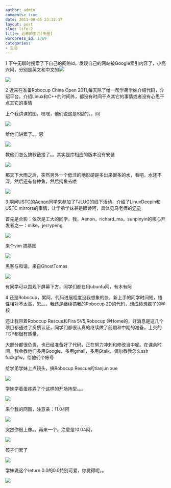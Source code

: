 ```yaml
---
author: admin
comments: true
date: 2011-08-05 23:32:17
layout: post
slug: life-2
title: 近来的生活[多图]
wordpress_id: 1769
categories:
- 生活
---
```


1 下午无聊时搜索了下自己的网络id，发现自己的网站被Google索引内容了，小高兴阿，分别是英文和中文的![](http://i.imgur.com/RlmpK.png)

![](http://i.imgur.com/PMHpV.png)

2 近来在准备Robocup China Open 2011,每天除了给一帮学弟学妹介绍代码，介绍平台，介绍Linux和C++的时间外，都没有时间干点其它的事情或者没有心思干点其它的事情

上个我讲课的图，嘿嘿，他们说这是S型的。。冏

![](http://fmn.rrimg.com/fmn051/20110804/1820/p_large_Q4gi_59dd0000cf115c43.jpg)<!-- more -->

给他们讲累了。。恩

![](http://fmn.rrimg.com/fmn051/20110804/1820/p_large_klSU_3849000167275c74.jpg)

教他们怎么搞软链接了。。其实是库相应的版本没有安装

![](http://fmn.rrimg.com/fmn054/20110722/0855/p_large_08ij_187a0005d02a5c70.jpg)

那天下大雨之后，突然另外一个低洼的地形硬是多出来很多的水，看吧，水还不深，然后还有各种鱼，然后捞鱼去喽

![](http://fmn.rrimg.com/fmn047/20110730/2025/p_large_0Q6Z_188d000892255c70.jpg)

3 期间USTC的[Aenon](https://twitter.com/#!/ssngiraffe)同学来参加了TJLUG的线下活动，介绍了LinuxDeepin和USTC mirrors的事情，让学弟学妹甚是眼馋阿，具体见马老师的[记录](http://www.richardma.org/blog/2011/07/20/%E6%9D%82%E4%B8%83%E6%9D%82%E5%85%AB-tjlug2011%E5%B9%B47%E6%9C%88%E7%BA%BF%E4%B8%8B%E6%B4%BB%E5%8A%A8/)

首先是合影：依次是工大的同学，我，Aenon，richard_ma，sunpinyin的核心开发者之一：mike，jerrypeng

![](http://www.richardma.org/blog/wp-content/uploads/2011/07/p_large_weVO_5a0900049f745c41.jpg)

来个vim 搞基图

![](http://www.richardma.org/blog/wp-content/uploads/2011/07/p_large_F5ry_099f0004a1465c44.jpg)

黑客与和谐，来自GhostTomas

![](http://www.richardma.org/blog/wp-content/uploads/2011/07/p_large_j2Ly_3b060004951f5c71-1.jpg)

有同学可以围观下屏幕下方，同学们都在用ubuntu阿，有木有阿

4 还是Robocup，累阿，代码进展程度没我想象的快，新上手的同学时间短，悟性相对不太高，恩。。。我还是继续搞我的Robocup 2D的代码，想成绩想疯了的学校

还让我带着Robocup Rescue和Fira 5V5,Robocup @Home的，好消息是这几个项目都通过了资质认证，同学们都很认真的继续做了前期和中期的准备，上交的TDP都很有质量，

大部分都很负责，也已经准备好了代码，正在努力冲刺和修改当中呢。在课余时间，我会教他们多用Google，多用gmail，多用Gtalk，偶尔教教怎么ssh fuckgfw，给他们个帐号

给学弟学妹上点镜头，搞Robocup Rescue的tianjun xue

![](http://fmn.rrimg.com/fmn054/20110804/1820/p_large_tvkb_3ebb0000ce4d5c6f.jpg)

学妹学着蛋疼弄了个这样的开场阵型。。。

![](http://fmn.rrimg.com/fmn046/20110804/1820/p_large_65pv_12850000ce795c44.jpg)

来个我的冏图，注意亲：11.04阿

![](http://fmn.rrimg.com/fmn052/20110730/2025/p_large_i7KM_511900088a3f5c73.jpg)

突然你很上像。。再来一个，注意是10.04阿，

![](http://fmn.rrimg.com/fmn051/20110727/2035/p_large_Dsd3_3ddf000715325c42.jpg)

孩子们累了

![](http://fmn.rrimg.com/fmn054/20110727/2035/p_large_17H8_221000079cf55c6f.jpg)

学妹说这个return 0.0的0.0特别可爱，你觉得呢。。

![](http://fmn.rrfmn.com/fmn048/20110725/1650/p_large_6zfB_57f30006e4e45c72.jpg)
